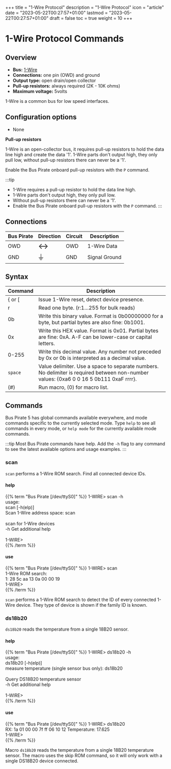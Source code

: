+++
title = "1-Wire Protocol"
description = "1-Wire Protocol"
icon = "article"
date = "2023-05-22T00:27:57+01:00"
lastmod = "2023-05-22T00:27:57+01:00"
draft = false
toc = true
weight = 10
+++

# 1-Wire Protocol Commands

## Overview

-   **Bus:** [1-Wire](https://en.wikipedia.org/wiki/1-Wire)
-   **Connections:** one pin (OWD) and ground
-   **Output type:** open drain/open collector
-   **Pull-up resistors:** always required (2K - 10K ohms)
-   **Maximum voltage:** 5volts

1-Wire is a common bus for low speed interfaces.

## Configuration options

- None

**Pull-up resistors**

1-Wire is an open-collector bus, it requires pull-up resistors to hold the
data line high and create the data '1'. 1-Wire parts don't
output high, they only pull low, without pull-up resistors there can
never be a '1'. 

Enable the Bus Pirate onboard pull-up resistors with the ```P``` command.

:::tip
- 1-Wire requires a pull-up resistor to hold the data line high.
- 1-Wire parts don't output high, they only pull low.
- Without pull-up resistors there can never be a '1'. 
- Enable the Bus Pirate onboard pull-up resistors with the ```P``` command.
:::

## Connections

| Bus Pirate | Direction                     | Circuit | Description   |
|------------|--------------------------|---------|---------------|
| OWD       | <font size="+2">↔</font> | OWD     | 1-Wire Data   |
| GND        | <font size="+2">⏚</font> | GND     | Signal Ground |

## Syntax

|Command|Description|
|-------|-----------|
| \{ or [ | Issue 1-Wire reset, detect device presence. |
| r       | Read one byte. (r:1…255 for bulk reads)|
| 0b      | Write this binary value. Format is 0b00000000 for a byte, but partial bytes are also fine: 0b1001.|
| 0x      | Write this HEX value. Format is 0x01. Partial bytes are fine: 0xA. A-F can be lower-case or capital letters. |
| 0-255   | Write this decimal value. Any number not preceded by 0x or 0b is interpreted as a decimal value. |
| ```space```| Value delimiter. Use a space to separate numbers. No delimiter is required between non-number values: \{0xa6 0 0 16 5 0b111 0xaF rrrr}. |
| \(#\)   | Run macro, (0) for macro list. |


## Commands

Bus Pirate 5 has global commands available everywhere, and mode commands specific to the currently selected mode. Type ```help``` to see all commands in every mode, or ```help mode``` for the currently available mode commands.

:::tip
Most Bus Pirate commands have help. Add the ```-h``` flag to any command to see the latest available options and usage examples. 
:::

### scan

```scan``` performs a 1-Wire ROM search. Find all connected device IDs.

#### help

{{% term "Bus Pirate [/dev/ttyS0]" %}}
<span className="bp-prompt">1-WIRE></span> scan -h<br/>
usage:<br/>
<span className="bp-info">scan	[-h(elp)]</span><br/>
<span className="bp-info">Scan 1-Wire address space: scan</span><br/>
<br/>
<span className="bp-info">scan for 1-Wire devices</span><br/>
<span className="bp-prompt">-h</span>	<span className="bp-info">Get additional help</span><br/>
<br/>
<span className="bp-prompt">1-WIRE></span> <br/>
{{% /term %}}

#### use
{{% term "Bus Pirate [/dev/ttyS0]" %}}
<span className="bp-prompt">1-WIRE></span> scan
<span className="bp-info"><br/>
1-Wire ROM search:<br/>
1: 28 5c aa 13 0a 00 00 19
</span><br/>
<span className="bp-prompt">1-WIRE></span><br/>
{{% /term %}}

```scan``` performs a 1-Wire ROM search to detect the ID of every connected 1-Wire device. They type of device is shown if the family ID is known.

### ds18b20    

```ds18b20``` reads the temperature from a single 18B20 sensor.

#### help

{{% term "Bus Pirate [/dev/ttyS0]" %}}
<span className="bp-prompt">1-WIRE></span> ds18b20 -h<br/>
usage:<br/>
<span className="bp-info">ds18b20	[-h(elp)]</span><br/>
<span className="bp-info">measure temperature (single sensor bus only): ds18b20</span><br/>
<br/>
<span className="bp-info">Query DS18B20 temperature sensor</span><br/>
<span className="bp-prompt">-h</span>	<span className="bp-info">Get additional help</span><br/>
<br/>
<span className="bp-prompt">1-WIRE></span> <br/>
{{% /term %}}

#### use

{{% term "Bus Pirate [/dev/ttyS0]" %}}
<span className="bp-prompt">1-WIRE></span> ds18b20
<span className="bp-info"><br/>
RX: 1a 01 00 00 7f ff 06 10 12
Temperature: 17.625
</span><br/>
<span className="bp-prompt">1-WIRE></span><br/>
{{% /term %}}

Macro ```ds18b20``` reads the temperature from a single 18B20 temperature sensor. The macro uses the skip ROM command, so it will only work with a single DS18B20 device connected.
